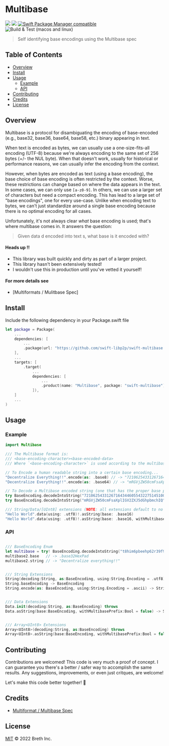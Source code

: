 # Multibase

[![](https://img.shields.io/badge/made%20by-Breth-blue.svg?style=flat-square)](https://breth.app)
[![](https://img.shields.io/badge/project-multiformats-blue.svg?style=flat-square)](https://github.com/multiformats/multiformats)
[![Swift Package Manager compatible](https://img.shields.io/badge/SPM-compatible-blue.svg?style=flat-square)](https://github.com/apple/swift-package-manager)
![Build & Test (macos and linux)](https://github.com/swift-libp2p/swift-multibase/actions/workflows/build+test.yml/badge.svg)


> Self identifying base encodings using the Multibase spec

## Table of Contents

- [Overview](#overview)
- [Install](#install)
- [Usage](#usage)
  - [Example](#example)
  - [API](#api)
- [Contributing](#contributing)
- [Credits](#credits)
- [License](#license)

## Overview
Multibase is a protocol for disambiguating the encoding of base-encoded (e.g.,
base32, base36, base64, base58, etc.) binary appearing in text.

When text is encoded as bytes, we can usually use a one-size-fits-all encoding
(UTF-8) because we're always encoding to the same set of 256 bytes (+/- the NUL
byte). When that doesn't work, usually for historical or performance reasons, we
can usually infer the encoding from the context.

However, when bytes are encoded as text (using a base encoding), the base choice
of base encoding is often restricted by the context. Worse, these restrictions
can change based on where the data appears in the text. In some cases, we can
only use `[a-z0-9]`. In others, we can use a larger set of characters but need a
compact encoding. This has lead to a large set of "base encodings", one for
every use-case. Unlike when encoding text to bytes, we can't just standardize
around a single base encoding because there is no optimal encoding for all
cases.

Unfortunately, it's not always clear *what* base encoding is used; that's where
multibase comes in. It answers the question:

> Given data d encoded into text s, what base is it encoded with?

#### Heads up ‼️
- This library was built quickly and dirty as part of a larger project.
- This library hasn't been extensively tested! 
- I wouldn't use this in production until you've vetted it yourself! 

#### For more details see 
- [Multiformats / Mulitbase Spec]


## Install

Include the following dependency in your Package.swift file
```Swift
let package = Package(
    ...
    dependencies: [
        ...
        .package(url: "https://github.com/swift-libp2p/swift-multibase.git", .upToNextMajor(from: "0.0.1"))
    ],
    ...
    targets: [
        .target(
            ...
            dependencies: [
                ...
                .product(name: "Multibase", package: "swift-multibase"),
            ]),
    ]
    ...
)
```

## Usage

### Example

```Swift
import Multibase

/// The Multibase format is:
/// <base-encoding-character><base-encoded-data>
/// Where `<base-encoding-character>` is used according to the multibase table.

// To Encode a human readable string into a certain base encoding...
"Decentralize Everything!!".encode(as: .base8) // -> "72106254331267164344605543227514510062566312711713506415133463441102" -- Note the '7' multibase prefix tag
"Decentralize Everything!!".encode(as: .base64) // -> "mRGVjZW50cmFsaXplIGV2ZXJ5dGhpbmchIQ" -- Note the 'm' multibase prefix tag

// To Decode a Multibase encoded string (one that has the proper base prefix prepended)...
try BaseEncoding.decodeIntoString("72106254331267164344605543227514510062566312711713506415133463441102") // -> (base: .base8, string: "Decentralize Everything!!")
try BaseEncoding.decodeIntoString("mRGVjZW50cmFsaXplIGV2ZXJ5dGhpbmchIQ") // -> (base: .base64, string: "Decentralize Everything!!")

/// String/Data/[UInt8] extensions (NOTE: all extensions default to no Multibase prefix!)
"Hello World".data(using: .utf8)!.asString(base: .base16)                              // ->  48656c6c6f20576f726c64 
"Hello World".data(using: .utf8)!.asString(base: .base16, withMultibasePrefix: true)   // -> f48656c6c6f20576f726c64

```

### API
```Swift

/// BaseEncoding Enum
let multibase = try! BaseEncoding.decodeIntoString("t8him6pbeehp62r39f9ii0pbmclp7it38d5n6e891")
multibase2.base   // -> .base32HexPad
multibase2.string // -> "Decentralize everything!!"


/// String Extensions
String(decoding:String, as:BaseEncoding, using:String.Encoding = .utf8) throws
String.baseEncoding -> BaseEncoding
String.encode(as: BaseEncoding, using:String.Encoding = .ascii) -> String


/// Data Extensions
Data.init(decoding:String, as:BaseEncoding) throws
Data.asString(base:BaseEncoding, withMultibasePrefix:Bool = false) -> String


/// Array<UInt8> Extensions
Array<UInt8>(decoding:String, as:BaseEncoding) throws
Array<UInt8>.asString(base:BaseEncoding, withMultibasePrefix:Bool = false) -> String

```

## Contributing

Contributions are welcomed! This code is very much a proof of concept. I can guarantee you there's a better / safer way to accomplish the same results. Any suggestions, improvements, or even just critques, are welcome! 

Let's make this code better together! 🤝

## Credits

- [Multiformat / Multibase Spec](https://github.com/multiformats/multibase/blob/master/README.md)


## License

[MIT](LICENSE) © 2022 Breth Inc.
